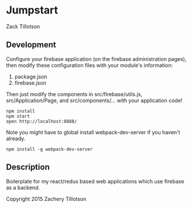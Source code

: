 # Jumpstart
Zack Tillotson

## Development

Configure your firebase application (on the firebase administration pages), then modify these configuration files with your module's information:

1. package.json
1. firebase.json

Then just modify the components in src/firebase/utils.js, src/Application/Page, and src/components/... with your application code!

```
npm install
npm start
open http://localhost:8888/
```

Note you might have to global install webpack-dev-server if you haven't already.
```
npm install -g webpack-dev-server
```

## Description

Boilerplate for my react/redux based web applications which use firebase as a backend.

Copyright 2015 Zachery Tillotson
